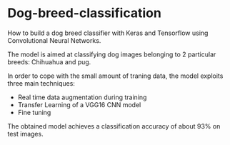 # Dog-breed-classification
How to build a dog breed classifier with Keras and Tensorflow using Convolutional Neural Networks.

The model is aimed at classifying dog images belonging to 2 particular breeds: Chihuahua and pug.

In order to cope with the small amount of traning data, the model exploits three main techniques:
- Real time data augmentation during training
- Transfer Learning of a VGG16 CNN model
- Fine tuning

The obtained model achieves a classification accuracy of about 93% on test images.



